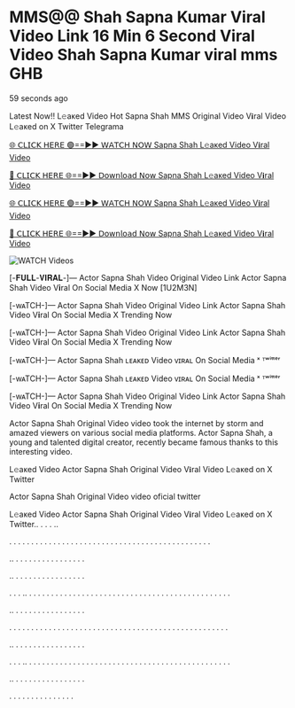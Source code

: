 # MMS@@ Shah Sapna Kumar Viral Video Link 16 Min 6 Second Viral Video Shah Sapna Kumar viral mms GHB

59 seconds ago

Latest Now!! L𝚎aᴋed Video Hot Sapna Shah MMS Original Video V𝐢ral Video L𝚎aᴋed on X Twitter Telegrama

[🌐 𝖢𝖫𝖨𝖢𝖪 𝖧𝖤𝖱𝖤 🟢==►► 𝖶𝖠𝖳𝖢𝖧 𝖭𝖮𝖶 Sapna Shah L𝚎aᴋed Video V𝐢ral Video](https://wtach.club/leakvideo/?i)

[🔴 𝖢𝖫𝖨𝖢𝖪 𝖧𝖤𝖱𝖤 🌐==►► 𝖣𝗈𝗐𝗇𝗅𝗈𝖺𝖽 𝖭𝗈𝗐 Sapna Shah L𝚎aᴋed Video V𝐢ral Video](https://wtach.club/leakvideo/?i)

[🌐 𝖢𝖫𝖨𝖢𝖪 𝖧𝖤𝖱𝖤 🟢==►► 𝖶𝖠𝖳𝖢𝖧 𝖭𝖮𝖶 Sapna Shah L𝚎aᴋed Video V𝐢ral Video](https://wtach.club/leakvideo/?i)

[🔴 𝖢𝖫𝖨𝖢𝖪 𝖧𝖤𝖱𝖤 🌐==►► 𝖣𝗈𝗐𝗇𝗅𝗈𝖺𝖽 𝖭𝗈𝗐 Sapna Shah L𝚎aᴋed Video V𝐢ral Video](https://wtach.club/leakvideo/?i)

<a href="https://wtach.club/leakvideo/?i" rel="nofollow" data-target="animated-image.originalLink"><img src="https://camo.githubusercontent.com/8a4f000d20f83aca3bf7ec5f350d767afa0574a8a352519fd8cfa583a6f93a33/68747470733a2f2f692e696d6775722e636f6d2f644a486b345a712e676966" alt="WATCH Videos" data-canonical-src="https://i.imgur.com/dJHk4Zq.gif" style="max-width: 100%; display: inline-block;" data-target="animated-image.originalImage"></a>

[-𝐅𝐔𝐋𝐋-𝐕𝐈𝐑𝐀𝐋-]— Actor Sapna Shah Video Original Video Link Actor Sapna Shah Video V𝐢ral On Social Media X Now [1U2M3N]

[-wᴀTCH-]— Actor Sapna Shah Video Original Video Link Actor Sapna Shah Video V𝐢ral On Social Media X Trending Now

[-wᴀTCH-]— Actor Sapna Shah Video Original Video Link Actor Sapna Shah Video V𝐢ral On Social Media X Trending Now

[-wᴀTCH-]— Actor Sapna Shah ʟᴇᴀᴋᴇᴅ Video ᴠɪʀᴀʟ On Social Media ˣ ᵀʷⁱᵗᵗᵉʳ

[-wᴀTCH-]— Actor Sapna Shah ʟᴇᴀᴋᴇᴅ Video ᴠɪʀᴀʟ On Social Media ˣ ᵀʷⁱᵗᵗᵉʳ

[-wᴀTCH-]— Actor Sapna Shah Video Original Video Link Actor Sapna Shah Video V𝐢ral On Social Media X Trending Now

Actor Sapna Shah Original Video video took the internet by storm and amazed viewers on various social media platforms. Actor Sapna Shah, a young and talented digital creator, recently became famous thanks to this interesting video.

L𝚎aᴋed Video Actor Sapna Shah Original Video V𝐢ral Video L𝚎aᴋed on X Twitter

Actor Sapna Shah Original Video video oficial twitter

L𝚎aᴋed Video Actor Sapna Shah Original Video V𝐢ral Video L𝚎aᴋed on X Twitter.. . . . ..

. . . . . . . . . . . . . . . . . . . . . . . . . . . . . . . . . . . . . . . . . . . . . .

.. . . . . . . . . . . . . . . . .

.. . . . . . . . . . . . . . . . .

. . . .. . . . . . . . . . . . . . . . . . . . . . . . . . . . . . . . . . . . . . . . . . . . . . .

.. . . . . . . . . . . . . . . . .

. . . . . . . . . . . . . . . . . . . . . . . . . . . . . . . . . . . . . . . . . . . . . . . . . .

.. . . . . . . . . . . . . . . . .

. . . .. . . . . . . . . . . . . . . . . . . . . . . . . . . . . . . . . . . . . . . . . . . . . . .

.. . . . . . . . . . . . . . . . .

. . . . . . . . . . . . . . .